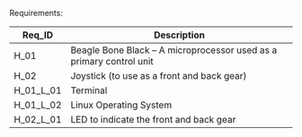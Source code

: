 Requirements:

| Req_ID           | Description                                                         |
|------------------|---------------------------------------------------------------------|
|     H_01         | Beagle Bone Black – A microprocessor used as a primary control unit |
|     H_02         |         Joystick (to use as a front and back gear)                  |
|     H_01_L_01    |         Terminal                                                    |
|     H_01_L_02    |         Linux Operating System                                      |
|     H_02_L_01    |         LED to indicate the front and  back gear                     |
